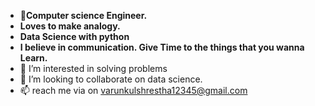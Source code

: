 - 👋**Computer science Engineer.** 
-  **Loves to make analogy.**
- **Data Science with python**
-  **I believe in communication.
   Give Time to the things that you wanna Learn.**
- 👀 I’m interested in solving problems 
- 💞️ I’m looking to collaborate on data science.
- 📫 reach me via on varunkulshrestha12345@gmail.com

<!---
Varun3721/Varun3721 is a ✨ special ✨ repository because its `README.md` (this file) appears on your GitHub profile.
You can click the Preview link to take a look at your changes.
--->
